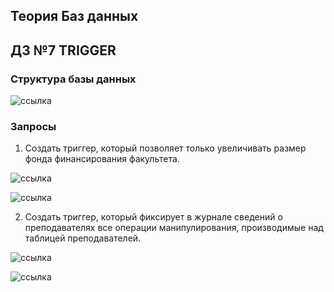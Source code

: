 ## Теория Баз данных
## ДЗ №7 TRIGGER 

### Структура базы данных
![ссылка](https://thumb.cloud.mail.ru/weblink/thumb/xw1/u3Zb/bJn6emJy6)

### Запросы
1. Создать триггер, который позволяет только увеличивать размер фонда финансирования факультета.

![ссылка](https://thumb.cloud.mail.ru/weblink/thumb/xw1/dLWu/L2AP9n1DR)

![ссылка](https://thumb.cloud.mail.ru/weblink/thumb/xw1/4r77/qeusC1Qem)

2. Создать триггер, который фиксирует в журнале сведений о преподавателях все операции манипулирования, производимые над таблицей преподавателей.

![ссылка](https://thumb.cloud.mail.ru/weblink/thumb/xw1/21XN/uWe4GxvRP)

![ссылка](https://thumb.cloud.mail.ru/weblink/thumb/xw1/o2UN/MGU4BS2Sy)
